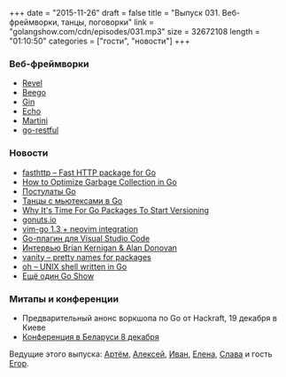 +++
date = "2015-11-26"
draft = false
title = "Выпуск 031. Веб-фреймворки, танцы, поговорки"
link = "golangshow.com/cdn/episodes/031.mp3"
size = 32672108
length = "01:10:50"
categories = ["гости", "новости"]
+++

### Веб-фреймворки
- [Revel](https://revel.github.io)
- [Beego](http://beego.me)
- [Gin](https://gin-gonic.github.io/gin/)
- [Echo](https://github.com/labstack/echo)
- [Martini](https://github.com/go-martini/martini/commit/15a47622d6a9b3e6a1eaca2681e4850f612471ea)
- [go-restful](https://github.com/emicklei/go-restful)

### Новости
- [fasthttp – Fast HTTP package for Go](https://github.com/valyala/fasthttp)
- [How to Optimize Garbage Collection in Go](http://www.cockroachlabs.com/blog/how-to-optimize-garbage-collection-in-go/)
- [Постулаты Go](http://go-proverbs.github.io)
- [Танцы с мьютексами в Go](http://habrahabr.ru/post/271789/)
- [Why It's Time For Go Packages To Start Versioning](http://engineeredweb.com/blog/2015/go-packages-need-release-versions/)
- [gonuts.io](http://www.gonuts.io)
- [vim-go 1.3 + neovim integration](https://github.com/fatih/vim-go/pull/607)
- [Go-плагин для Visual Studio Code](https://github.com/Microsoft/vscode/tree/master/extensions/go)
- [Интервью Brian Kernigan & Alan Donovan](http://habrahabr.ru/post/271303/)
- [vanity – pretty names for packages](https://github.com/xiam/vanity)
- [oh – UNIX shell written in Go](https://github.com/michaelmacinnis/oh)
- [Ещё один Go Show](http://goshow.fm)

### Митапы и конференции
- Предварительный анонс воркшопа по Go от Hackraft, 19 декабря в Киеве
- [Конференция в Беларуси 8 декабря](https://events.dev.by/pervaya-belorusskaya-vstrecha-golang-razrabotchikov-belarus-golang-user-group)

Ведущие этого выпуска: [Артём](https://twitter.com/miolini), [Алексей](https://twitter.com/paaleksey),
[Иван](https://twitter.com/idanyliuk), [Елена](https://twitter.com/webdeva), [Слава](https://twitter.com/m0sth8)
и гость [Егор](https://www.linkedin.com/in/yegor-lukash-3a7a3645).
